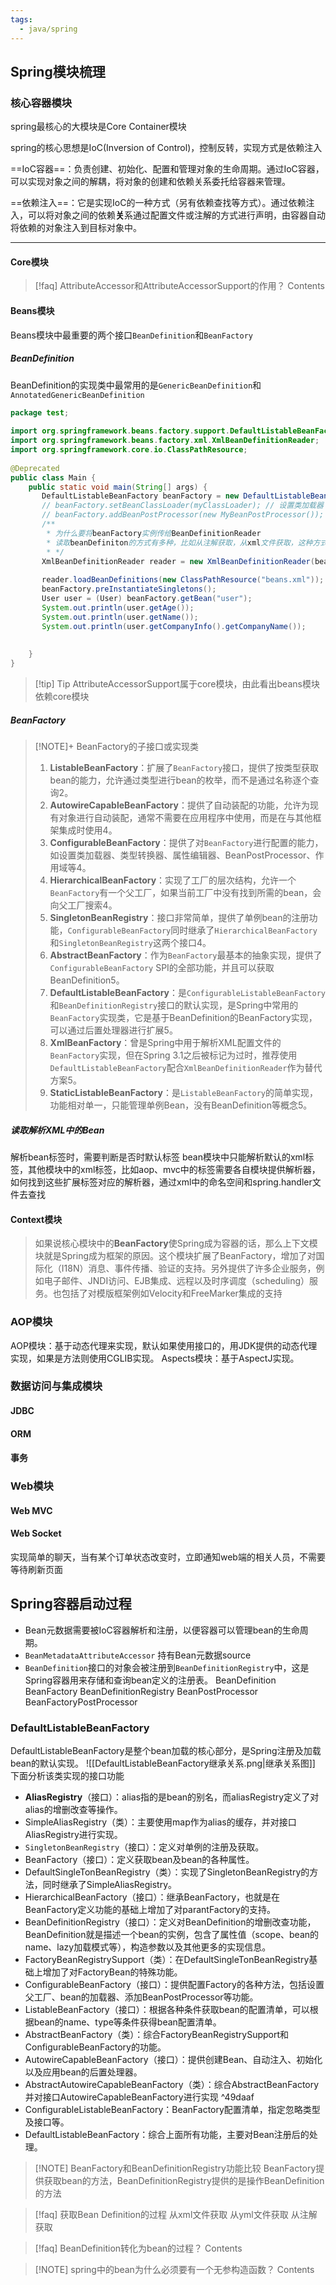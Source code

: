 ```yaml
---
tags:
  - java/spring
---
```


## Spring模块梳理


### 核心容器模块
spring最核心的大模块是Core Container模块

spring的核心思想是IoC(Inversion of Control)，控制反转，实现方式是依赖注入

==IoC容器==：负责创建、初始化、配置和管理对象的生命周期。通过IoC容器，可以实现对象之间的解耦，将对象的创建和依赖关系委托给容器来管理。

==依赖注入==：它是实现IoC的一种方式（另有依赖查找等方式）。通过依赖注入，可以将对象之间的依赖**关**系通过配置文件或注解的方式进行声明，由容器自动将依赖的对象注入到目标对象中。

---

#### Core模块

> [!faq] AttributeAccessor和AttributeAccessorSupport的作用？
> Contents

#### Beans模块

Beans模块中最重要的两个接口`BeanDefinition`和`BeanFactory`
##### BeanDefinition
BeanDefinition的实现类中最常用的是`GenericBeanDefinition`和`AnnotatedGenericBeanDefinition`
```java
package test;  
  
import org.springframework.beans.factory.support.DefaultListableBeanFactory;  
import org.springframework.beans.factory.xml.XmlBeanDefinitionReader;  
import org.springframework.core.io.ClassPathResource;  
  
@Deprecated  
public class Main {  
    public static void main(String[] args) {  
       DefaultListableBeanFactory beanFactory = new DefaultListableBeanFactory();  
       // beanFactory.setBeanClassLoader(myClassLoader); // 设置类加载器  
       // beanFactory.addBeanPostProcessor(new MyBeanPostProcessor()); // 注册BeanPostProcessor  
       /**  
        * 为什么要将beanFactory实例传给BeanDefinitionReader  
        * 读取beanDefiniton的方式有多种，比如从注解获取，从xml文件获取，这种方式方便扩展  
        * */  
       XmlBeanDefinitionReader reader = new XmlBeanDefinitionReader(beanFactory);  
  
       reader.loadBeanDefinitions(new ClassPathResource("beans.xml"));  
       beanFactory.preInstantiateSingletons();  
       User user = (User) beanFactory.getBean("user");  
       System.out.println(user.getAge());  
       System.out.println(user.getName());  
       System.out.println(user.getCompanyInfo().getCompanyName());  
  
  
    }  
}
```


> [!tip] Tip
> AttributeAccessorSupport属于core模块，由此看出beans模块依赖core模块


##### BeanFactory

> [!NOTE]+ BeanFactory的子接口或实现类
> 1. **ListableBeanFactory**：扩展了`BeanFactory`接口，提供了按类型获取bean的能力，允许通过类型进行bean的枚举，而不是通过名称逐个查询2。
> 2. **AutowireCapableBeanFactory**：提供了自动装配的功能，允许为现有对象进行自动装配，通常不需要在应用程序中使用，而是在与其他框架集成时使用4。
> 3. **ConfigurableBeanFactory**：提供了对`BeanFactory`进行配置的能力，如设置类加载器、类型转换器、属性编辑器、BeanPostProcessor、作用域等4。
> 4. **HierarchicalBeanFactory**：实现了工厂的层次结构，允许一个`BeanFactory`有一个父工厂，如果当前工厂中没有找到所需的bean，会向父工厂搜索4。
> 5. **SingletonBeanRegistry**：接口非常简单，提供了单例bean的注册功能，`ConfigurableBeanFactory`同时继承了`HierarchicalBeanFactory`和`SingletonBeanRegistry`这两个接口4。
> 6. **AbstractBeanFactory**：作为`BeanFactory`最基本的抽象实现，提供了`ConfigurableBeanFactory` SPI的全部功能，并且可以获取BeanDefinition5。
> 7. **DefaultListableBeanFactory**：是`ConfigurableListableBeanFactory`和`BeanDefinitionRegistry`接口的默认实现，是Spring中常用的`BeanFactory`实现类，它是基于BeanDefinition的BeanFactory实现，可以通过后置处理器进行扩展5。
> 8. **XmlBeanFactory**：曾是Spring中用于解析XML配置文件的`BeanFactory`实现，但在Spring 3.1之后被标记为过时，推荐使用`DefaultListableBeanFactory`配合`XmlBeanDefinitionReader`作为替代方案5。
> 9. **StaticListableBeanFactory**：是`ListableBeanFactory`的简单实现，功能相对单一，只能管理单例Bean，没有BeanDefinition等概念5。

##### 读取解析XML中的Bean
解析bean标签时，需要判断是否时默认标签
bean模块中只能解析默认的xml标签，其他模块中的xml标签，比如aop、mvc中的标签需要各自模块提供解析器，
如何找到这些扩展标签对应的解析器，通过xml中的命名空间和spring.handler文件去查找





#### Context模块
>如果说核心模块中的**BeanFactory**使Spring成为容器的话，那么上下文模块就是Spring成为框架的原因。这个模块扩展了BeanFactory，增加了对国际化（I18N）消息、事件传播、验证的支持。另外提供了许多企业服务，例如电子邮件、JNDI访问、EJB集成、远程以及时序调度（scheduling）服务。也包括了对模版框架例如Velocity和FreeMarker集成的支持


### AOP模块
AOP模块：基于动态代理来实现，默认如果使用接口的，用JDK提供的动态代理实现，如果是方法则使用CGLIB实现。
Aspects模块：基于AspectJ实现。


### 数据访问与集成模块

#### JDBC

#### ORM

#### 事务


### Web模块
#### Web MVC

#### Web Socket
实现简单的聊天，当有某个订单状态改变时，立即通知web端的相关人员，不需要等待刷新页面

## Spring容器启动过程
- Bean元数据需要被IoC容器解析和注册，以便容器可以管理bean的生命周期。
- `BeanMetadataAttributeAccessor` 持有Bean元数据source
- `BeanDefinition`接口的对象会被注册到`BeanDefinitionRegistry`中，这是Spring容器用来存储和查询bean定义的注册表。
BeanDefinition
BeanFactory
BeanDefinitionRegistry
BeanPostProcessor
BeanFactoryPostProcessor

### DefaultListableBeanFactory
DefaultListableBeanFactory是整个bean加载的核心部分，是Spring注册及加载bean的默认实现。
![[DefaultListableBeanFactory继承关系.png|继承关系图]]
下面分析该类实现的接口功能
- **AliasRegistry**（接口）：alias指的是bean的别名，而aliasRegistry定义了对alias的增删改查等操作。
- SimpleAliasRegistry（类）：主要使用map作为alias的缓存，并对接口AliasRegistry进行实现。
- `SingletonBeanRegistry`（接口）：定义对单例的注册及获取。
- BeanFactory（接口）：定义获取bean及bean的各种属性。
- DefaultSingleTonBeanRegistry（类）：实现了SingletonBeanRegistry的方法，同时继承了SimpleAliasRegistry。
- HierarchicalBeanFactory（接口）：继承BeanFactory，也就是在BeanFactory定义功能的基础上增加了对parantFactory的支持。
- BeanDefinitionRegistry（接口）：定义对BeanDefinition的增删改查功能，BeanDefinition就是描述一个bean的实例，包含了属性值（scope、bean的name、lazy加载模式等），构造参数以及其他更多的实现信息。
- FactoryBeanRegistrySupport（类）：在DefaultSingleTonBeanRegistry基础上增加了对FactoryBean的特殊功能。
- ConfigurableBeanFactory（接口）：提供配置Factory的各种方法，包括设置父工厂、bean的加载器、添加BeanPostProcessor等功能。
- ListableBeanFactory（接口）：根据各种条件获取bean的配置清单，可以根据bean的name、type等条件获得bean配置清单。
- AbstractBeanFactory（类）：综合FactoryBeanRegistrySupport和ConfigurableBeanFactory的功能。
- AutowireCapableBeanFactory（接口）：提供创建Bean、自动注入、初始化以及应用bean的后置处理器。
- AbstractAutowireCapableBeanFactory（类）：综合AbstractBeanFactory并对接口AutowireCapableBeanFactory进行实现 ^49daaf
- ConfigurableListableBeanFactory：BeanFactory配置清单，指定忽略类型及接口等。
- DefaultListableBeanFactory：综合上面所有功能，主要对Bean注册后的处理。


> [!NOTE] BeanFactory和BeanDefinitionRegistry功能比较
> BeanFactory提供获取bean的方法，BeanDefinitionRegistry提供的是操作BeanDefinition的方法


> [!faq] 获取Bean Definition的过程
> 从xml文件获取
> 从yml文件获取
> 从注解获取


> [!faq] BeanDefinition转化为bean的过程？
> Contents



> [!NOTE] spring中的bean为什么必须要有一个无参构造函数？
> Contents

